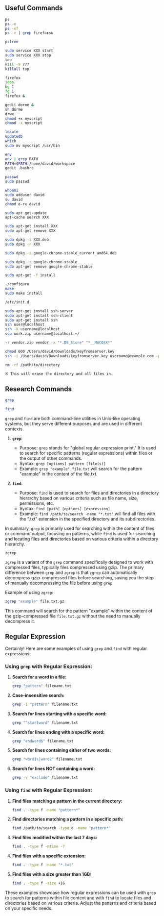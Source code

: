 ## Useful Commands

```bash
ps
ps -e
ps -ef
ps -e | grep firefoxsu

pstree
```

```bash
sudo service XXX start
sudo service XXX stop
top
kill -9 777
killall top
```

```bash
firefox
jobs
bg 1
fg 1
firefox &
```

```bash
gedit dorme &
sh dorme
drwx
chmod +x myscript
chmod -x myscript
```

```bash
locate
updatedb
which
sudo mv myscript /usr/bin
```

```bash
env
env | grep PATH
PATH=$PATH:/home/david/workspace
gedit .bashrc
```

```bash
passwd
sudo passwd
```

```bash
whoami
sudo adduser david
su david
chmod o-rx david
```

```bash
sudo apt get-update
apt-cache search XXX

sudo apt-get install XXX
sudo apt-get remove XXX

sudo dpkg -i XXX.deb
sudo dpkg -r XXX

sudo dpkg -i google-chrome-stable_current_amd64.deb

sudo dpkg -r google-chrome-stable
sudo apt-get remove google-chrome-stable

sudo apt-get -f install
```

```bash
./configure
make
sudo make install
```

```bash
/etc/init.d
````

```bash
sudo apt-get install ssh-server
sudo apt-get install ssh-client
sudo apt-get install ssh
ssh user@localhost
ssh -X username@localhost
scp work.zip username@localhost:~/
```

```bash
-r vendor.zip vendor -x "*.DS_Store" "*__MACOSX*"
```

```bash
chmod 600 /Users/david/Downloads/keyfromserver.key
ssh -i /Users/david/Downloads/keyfromserver.key username@example.com -p 10022
```
    
```bash
rm -rf /path/to/directory

※ This will erase the directory and all files in.
```


## Research Commands

```bash
grep
```

```bash
find
```

`grep` and `find` are both command-line utilities in Unix-like operating systems, but they serve different purposes and are used in different contexts.

1. **`grep`**:
   - Purpose: `grep` stands for "global regular expression print." It is used to search for specific patterns (regular expressions) within files or the output of other commands.
   - Syntax: `grep [options] pattern [file(s)]`
   - Example: `grep "example" file.txt` will search for the pattern "example" in the content of the file.txt.

2. **`find`**:
   - Purpose: `find` is used to search for files and directories in a directory hierarchy based on various criteria such as file name, size, permissions, etc.
   - Syntax: `find [path] [options] [expression]`
   - Example: `find /path/to/search -name "*.txt"` will find all files with the ".txt" extension in the specified directory and its subdirectories.

In summary, `grep` is primarily used for searching within the content of files or command output, focusing on patterns, while `find` is used for searching and locating files and directories based on various criteria within a directory hierarchy.

```
zgrep
```

`zgrep` is a variant of the `grep` command specifically designed to work with compressed files, typically files compressed using gzip. The primary difference between `grep` and `zgrep` is that `zgrep` can automatically decompress gzip-compressed files before searching, saving you the step of manually decompressing the file before using `grep`.

Example of using `zgrep`:

```bash
zgrep "example" file.txt.gz
```

This command will search for the pattern "example" within the content of the gzip-compressed file `file.txt.gz` without the need to manually decompress it.

## Regular Expression

Certainly! Here are some examples of using `grep` and `find` with regular expressions:

### Using `grep` with Regular Expression:

1. **Search for a word in a file:**
   ```bash
   grep "pattern" filename.txt
   ```

2. **Case-insensitive search:**
   ```bash
   grep -i "pattern" filename.txt
   ```

3. **Search for lines starting with a specific word:**
   ```bash
   grep "^startword" filename.txt
   ```

4. **Search for lines ending with a specific word:**
   ```bash
   grep "endword$" filename.txt
   ```

5. **Search for lines containing either of two words:**
   ```bash
   grep "word1\|word2" filename.txt
   ```

6. **Search for lines NOT containing a word:**
   ```bash
   grep -v "exclude" filename.txt
   ```

### Using `find` with Regular Expression:

1. **Find files matching a pattern in the current directory:**
   ```bash
   find . -type f -name "pattern*"
   ```

2. **Find directories matching a pattern in a specific path:**
   ```bash
   find /path/to/search -type d -name "pattern*"
   ```

3. **Find files modified within the last 7 days:**
   ```bash
   find . -type f -mtime -7
   ```

4. **Find files with a specific extension:**
   ```bash
   find . -type f -name "*.txt"
   ```

5. **Find files with a size greater than 1GB:**
   ```bash
   find . -type f -size +1G
   ```

These examples showcase how regular expressions can be used with `grep` to search for patterns within file content and with `find` to locate files and directories based on various criteria. Adjust the patterns and criteria based on your specific needs.
